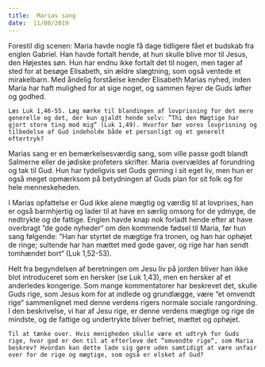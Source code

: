 ```yaml
---
title:  Marias sang
date:  11/08/2019
---
```


Forestil dig scenen: Maria havde nogle få dage tidligere fået et budskab fra englen Gabriel. Han havde fortalt hende, at hun skulle blive mor til Jesus, den Højestes søn. Hun har endnu ikke fortalt det til nogen, men tager af sted for at besøge Elisabeth, sin ældre slægtning, som også ventede et mirakelbarn. Med åndelig forståelse kender Elisabeth Marias nyhed, inden Maria har haft mulighed for at sige noget, og sammen fejrer de Guds løfter og godhed.

`Læs Luk 1,46-55. Læg mærke til blandingen af lovprisning for det mere generelle og det, der kun gjaldt hende selv: ”Thi den Mægtige har gjort store ting mod mig“ (Luk 1,49). Hvorfor bør vores lovprisning og tilbedelse af Gud indeholde både et personligt og et generelt eftertryk?`

Marias sang er en bemærkelsesværdig sang, som ville passe godt blandt Salmerne eller de jødiske profeters skrifter. Maria overvældes af forundring og tak til Gud. Hun har tydeligvis set Guds gerning i sit eget liv, men hun er også meget opmærksom på betydningen af Guds plan for sit folk og for hele menneskeheden.

I Marias opfattelse er Gud ikke alene mægtig og værdig til at lovprises, han er også barmhjertig og lader til at have en særlig omsorg for de ydmyge, de nedtrykte og de fattige. Englen havde knap nok forladt hende efter at have overbragt ”de gode nyheder“ om den kommende fødsel til Maria, før hun sang følgende: ”Han har styrtet de mægtige fra tronen, og han har ophøjet de ringe; sultende har han mættet med gode gaver, og rige har han sendt tomhændet bort“ (Luk 1,52-53).

Helt fra begyndelsen af beretningen om Jesu liv på jorden bliver han ikke blot introduceret som en hersker (se Luk 1,43), men en hersker af et anderledes kongerige. Som mange kommentatorer har beskrevet det, skulle Guds rige, som Jesus kom for at indlede og grundlægge, være ”et omvendt rige“ sammenlignet med denne verdens rigers normale sociale rangordning. I den beskrivelse, vi har af Jesu rige, er denne verdens mægtige og rige de mindste, og de fattige og undertrykte bliver befriet, mættet og ophøjet.

`Til at tænke over. Hvis menigheden skulle være et udtryk for Guds rige, hvor god er den til at efterleve det ”omvendte rige“, som Maria beskrev? Hvordan kan dette lade sig gøre uden samtidigt at være unfair over for de rige og mægtige, som også er elsket af Gud?`